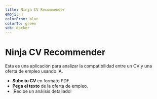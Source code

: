 ```yaml
---
title: Ninja CV Recommender
emoji: 📄
colorFrom: blue
colorTo: green
sdk: docker
---
```


# Ninja CV Recommender

Esta es una aplicación para analizar la compatibilidad entre un CV y una oferta de empleo usando IA.

- **Sube tu CV** en formato PDF.
- **Pega el texto** de la oferta de empleo.
- ¡Recibe un análisis detallado!